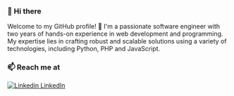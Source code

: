 ### 👋 Hi there 
Welcome to my GitHub profile! 👋 I'm a passionate software engineer with two years of hands-on experience in web development and programming. My expertise lies in crafting robust and scalable solutions using a variety of technologies, including Python, PHP and JavaScript.



### 📫 Reach me at 
[![Linkedin](https://i.stack.imgur.com/gVE0j.png) LinkedIn](https://www.linkedin.com/in/hamza-khalem-436b29201/)
